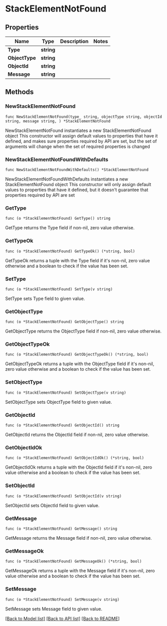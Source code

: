 # StackElementNotFound

## Properties

Name | Type | Description | Notes
------------ | ------------- | ------------- | -------------
**Type** | **string** |  | 
**ObjectType** | **string** |  | 
**ObjectId** | **string** |  | 
**Message** | **string** |  | 

## Methods

### NewStackElementNotFound

`func NewStackElementNotFound(type_ string, objectType string, objectId string, message string, ) *StackElementNotFound`

NewStackElementNotFound instantiates a new StackElementNotFound object
This constructor will assign default values to properties that have it defined,
and makes sure properties required by API are set, but the set of arguments
will change when the set of required properties is changed

### NewStackElementNotFoundWithDefaults

`func NewStackElementNotFoundWithDefaults() *StackElementNotFound`

NewStackElementNotFoundWithDefaults instantiates a new StackElementNotFound object
This constructor will only assign default values to properties that have it defined,
but it doesn't guarantee that properties required by API are set

### GetType

`func (o *StackElementNotFound) GetType() string`

GetType returns the Type field if non-nil, zero value otherwise.

### GetTypeOk

`func (o *StackElementNotFound) GetTypeOk() (*string, bool)`

GetTypeOk returns a tuple with the Type field if it's non-nil, zero value otherwise
and a boolean to check if the value has been set.

### SetType

`func (o *StackElementNotFound) SetType(v string)`

SetType sets Type field to given value.


### GetObjectType

`func (o *StackElementNotFound) GetObjectType() string`

GetObjectType returns the ObjectType field if non-nil, zero value otherwise.

### GetObjectTypeOk

`func (o *StackElementNotFound) GetObjectTypeOk() (*string, bool)`

GetObjectTypeOk returns a tuple with the ObjectType field if it's non-nil, zero value otherwise
and a boolean to check if the value has been set.

### SetObjectType

`func (o *StackElementNotFound) SetObjectType(v string)`

SetObjectType sets ObjectType field to given value.


### GetObjectId

`func (o *StackElementNotFound) GetObjectId() string`

GetObjectId returns the ObjectId field if non-nil, zero value otherwise.

### GetObjectIdOk

`func (o *StackElementNotFound) GetObjectIdOk() (*string, bool)`

GetObjectIdOk returns a tuple with the ObjectId field if it's non-nil, zero value otherwise
and a boolean to check if the value has been set.

### SetObjectId

`func (o *StackElementNotFound) SetObjectId(v string)`

SetObjectId sets ObjectId field to given value.


### GetMessage

`func (o *StackElementNotFound) GetMessage() string`

GetMessage returns the Message field if non-nil, zero value otherwise.

### GetMessageOk

`func (o *StackElementNotFound) GetMessageOk() (*string, bool)`

GetMessageOk returns a tuple with the Message field if it's non-nil, zero value otherwise
and a boolean to check if the value has been set.

### SetMessage

`func (o *StackElementNotFound) SetMessage(v string)`

SetMessage sets Message field to given value.



[[Back to Model list]](../README.md#documentation-for-models) [[Back to API list]](../README.md#documentation-for-api-endpoints) [[Back to README]](../README.md)


